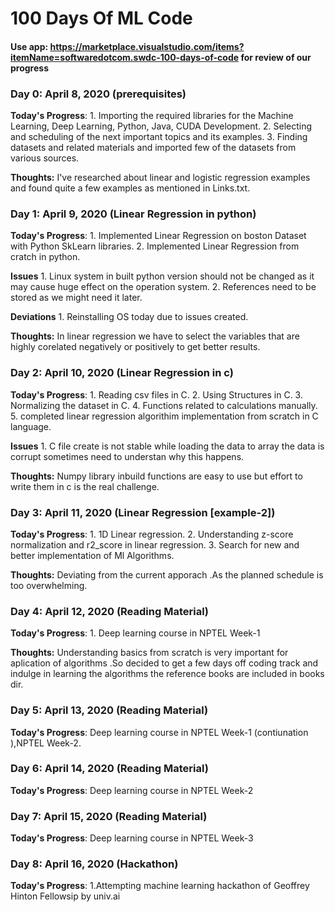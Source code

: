 # 100 Days Of ML Code 
#### Use app: https://marketplace.visualstudio.com/items?itemName=softwaredotcom.swdc-100-days-of-code for review of our progress
### Day 0: April 8, 2020 (prerequisites)

**Today's Progress**: 
    1. Importing the required libraries for the Machine Learning, Deep Learning, Python, Java, CUDA Development. 
    2. Selecting and scheduling of the next important topics and its examples.
    3. Finding datasets and related materials and imported few of the datasets from various sources.

**Thoughts:** I've researched about linear and logistic regression examples and found quite a few examples as mentioned in Links.txt.

### Day 1: April 9, 2020 (Linear Regression in python)
**Today's Progress**: 
    1. Implemented Linear Regression on boston Dataset with Python SkLearn libraries.
    2. Implemented Linear Regression from cratch in python. 

**Issues**
    1. Linux system in built python version should not be changed as it may cause huge effect on the operation system.
    2. References need to be stored as we might need it later.

**Deviations**
    1. Reinstalling OS today due to issues created. 

**Thoughts:** In linear regression we have to select the variables that are highly corelated negatively or positively to get better results.  

### Day 2: April 10, 2020 (Linear Regression in c)
**Today's Progress**: 
    1. Reading csv files in C.
    2. Using Structures in C.
    3. Normalizing the dataset in C. 
    4. Functions related to calculations manually.
    5. completed linear regression algorithim implementation from scratch in C language.
    
**Issues**
    1. C file create is not stable while loading the data to array the data is corrupt sometimes need to understan why this happens.

**Thoughts:** Numpy library inbuild functions are easy to use but effort to write them in c is the real challenge.

### Day 3: April 11, 2020 (Linear Regression [example-2])
**Today's Progress**: 
    1. 1D Linear regression.
    2. Understanding z-score normalization and r2_score in linear regression.
    3. Search for new and better implementation of Ml Algorithms.

**Thoughts:** Deviating from the current apporach .As the planned schedule is too overwhelming.

### Day 4: April 12, 2020 (Reading Material)
**Today's Progress**: 
    1. Deep learning course in NPTEL Week-1

**Thoughts:** Understanding basics from scratch is very important for aplication of algorithms .So decided to get a few days off coding track and indulge in learning the algorithms the reference books are included in books dir.

### Day 5: April 13, 2020 (Reading Material)
**Today's Progress**: 
    Deep learning course in NPTEL Week-1 (contiunation ),NPTEL Week-2.

### Day 6: April 14, 2020 (Reading Material)
**Today's Progress**: 
    Deep learning course in NPTEL Week-2

### Day 7: April 15, 2020 (Reading Material)
**Today's Progress**: 
    Deep learning course in NPTEL Week-3

### Day 8: April 16, 2020 (Hackathon)
**Today's Progress**: 
    1.Attempting machine learning hackathon of Geoffrey Hinton Fellowsip by univ.ai 
